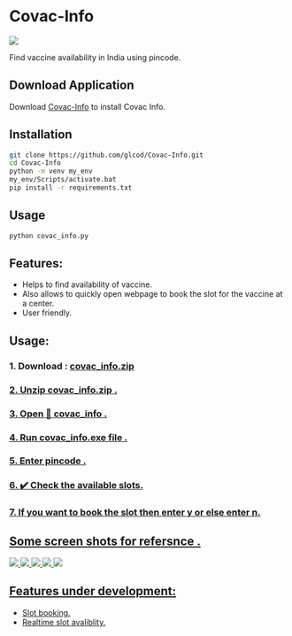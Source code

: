 # Covac-Info

![](https://github.com/glcod/Covac-Info/blob/main/output/icon.JPG)

Find vaccine availability in India using pincode.

## Download Application

Download [Covac-Info](https://github.com/glcod/Covac-Info/releases/download/v1.0/covac_info.zip/) to install Covac Info.

## Installation

```bash
git clone https://github.com/glcod/Covac-Info.git
cd Covac-Info 
python -m venv my_env
my_env/Scripts/activate.bat
pip install -r requirements.txt
```

## Usage

```bash
python covac_info.py
```

## Features:
*  Helps to find availability of vaccine.
*  Also allows to quickly open webpage to book the slot for the vaccine at a center.
*  User friendly.
## Usage:
### 1. Download : <a href=https://github.com/glcod/Covac-Info/releases/download/v1.0/covac_info.zip>covac_info.zip
### 2. Unzip covac_info.zip .
### 3. Open :file_folder: covac_info  .
### 4. Run covac_info.exe file .
### 5. Enter pincode .
### 6. :heavy_check_mark: Check the available slots.
### 7. If you want to book the slot then enter y or else enter n.
## Some screen shots for refersnce .
![](https://github.com/glcod/Covac-Info/blob/main/output/1.JPG)
![](https://github.com/glcod/Covac-Info/blob/main/output/2_1.JPG)
![](https://github.com/glcod/Covac-Info/blob/main/output/3_1.JPG)
![](https://github.com/glcod/Covac-Info/blob/main/output/4.JPG)
![](https://github.com/glcod/Covac-Info/blob/main/output/5.JPG)
## Features under development:
*  Slot booking.
*  Realtime slot avaliblity.

  

